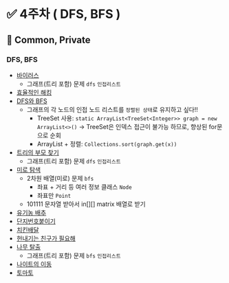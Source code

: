 # ✅ 4주차 ( DFS, BFS )

## 📝 Common, Private

### DFS, BFS
- [바이러스](https://www.acmicpc.net/problem/2606)
  - 그래프(트리 포함) 문제 `dfs` `인접리스트`
- [효율적인 해킹](https://www.acmicpc.net/problem/1325)
- [DFS와 BFS](https://www.acmicpc.net/problem/1260)
  - 그래프의 각 노드의 인접 노드 리스트를 `정렬된 상태`로 유지하고 싶다!!
    - TreeSet  사용: `static ArrayList<TreeSet<Integer>> graph = new ArrayList<>()` -> TreeSet은 인덱스 접근이 불가능 하므로, 향상된 for문으로 순회
    - ArrayList + 정렬: `Collections.sort(graph.get(x))`
- [트리의 부모 찾기](https://www.acmicpc.net/problem/11725)
  - 그래프(트리 포함) 문제 `dfs` `인접리스트`
- [미로 탐색](https://www.acmicpc.net/problem/2178)
  - 2차원 배열(미로) 문제 `bfs` 
    - 좌표 + 거리 등 여러 정보 클래스 `Node` 
    - 좌표만 `Point`
  - 101111 문자열 받아서 in[][] matrix 배열로 받기
- [유기농 배추](https://www.acmicpc.net/problem/1012)
- [단지번호붙이기](https://www.acmicpc.net/problem/2667)
- [치킨배달](https://www.acmicpc.net/problem/15686)
- [헌내기는 친구가 필요해](https://www.acmicpc.net/problem/21736)
- [나무 탈출](https://www.acmicpc.net/problem/15900)
  - 그래프(트리 포함) 문제 `bfs` `인접리스트`
- [나이트의 이동](https://www.acmicpc.net/problem/7562)
- [토마토](https://www.acmicpc.net/problem/7576)


